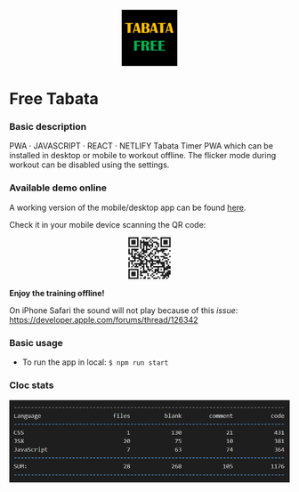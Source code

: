 <p align="center">
<img src="https://github.com/c1b3rt00lk1t/free-tabata/blob/main/public/TabataFree512.png?raw=true" width="20%" height="20%" >
</p>

# Free Tabata

### Basic description

PWA · JAVASCRIPT · REACT · NETLIFY
Tabata Timer PWA which can be installed in desktop or mobile to workout offline. The flicker mode during workout can be disabled using the settings.

### Available demo online

A working version of the mobile/desktop app can be found <a href='https://dulcet-taiyaki-50a307.netlify.app/'>here</a>.

Check it in your mobile device scanning the QR code:

<p align="center">
<img src="https://github.com/c1b3rt00lk1t/free-tabata/blob/main/images/qrcode_free_tabata.png?raw=true" width="15%" height="15%" >
</p>

<b>Enjoy the training offline!</b>

On iPhone Safari the sound will not play because of this <em>issue</em>: https://developer.apple.com/forums/thread/126342

### Basic usage

- To run the app in local: <code>$ npm run start</code>

### Cloc stats

![cloc stats](https://github.com/c1b3rt00lk1t/free-tabata/blob/main/images/cloc_stats.png?raw=true)

